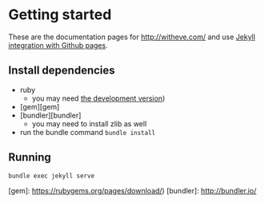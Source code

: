 # Getting started

These are the documentation pages for http://witheve.com/ and use [Jekyll integration with Github pages][jekyll].

## Install dependencies

- ruby
    - you may need [the development version][ruby-dev])
- [gem][gem]
- [bundler][bundler]
    - you may need to install zlib as well
- run the bundle command `bundle install`

## Running

`bundle exec jekyll serve`

[jekyll]: https://help.github.com/articles/setting-up-your-github-pages-site-locally-with-jekyll/#step-4-build-your-local-jekyll-site
[ruby-dev]: https://stackoverflow.com/questions/4304438/gem-install-failed-to-build-gem-native-extension-cant-find-header-files
[gem]: https://rubygems.org/pages/download/)
[bundler]: http://bundler.io/